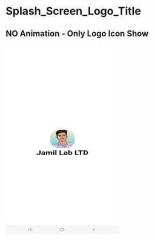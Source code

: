 # Splash_Screen_Logo_Title

## NO Animation - Only Logo Icon Show

<img src="/image/logoTitle.jpg" alt="LogIn" width="300" height="500">
